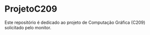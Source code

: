 # ProjetoC209
Este repositório é dedicado ao projeto de Computação Gráfica (C209) solicitado pelo monitor.
